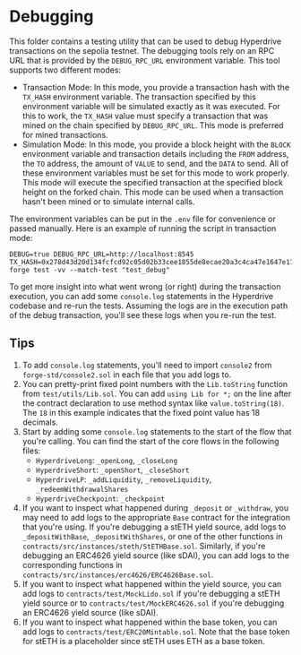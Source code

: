 # Debugging

This folder contains a testing utility that can be used to debug Hyperdrive
transactions on the sepolia testnet. The debugging tools rely on an RPC URL
that is provided by the `DEBUG_RPC_URL` environment variable. This tool supports
two different modes:

- Transaction Mode: In this mode, you provide a transaction hash with the
  `TX_HASH` environment variable. The transaction specified by this environment
  variable will be simulated exactly as it was executed. For this to work, the
  `TX_HASH` value must specify a transaction that was mined on the chain
  specified by `DEBUG_RPC_URL`. This mode is preferred for mined transactions.
- Simulation Mode: In this mode, you provide a block height with the `BLOCK`
  environment variable and transaction details including the `FROM` address, the
  `TO` address, the amount of `VALUE` to send, and the `DATA` to send. All of
  these environment variables must be set for this mode to work properly. This
  mode will execute the specified transaction at the specified block height on
  the forked chain. This mode can be used when a transaction hasn't been mined
  or to simulate internal calls.

The environment variables can be put in the `.env` file for convenience or passed
manually. Here is an example of running the script in transaction mode:

```
DEBUG=true DEBUG_RPC_URL=http://localhost:8545 TX_HASH=0x278d43d20d134fcfcd92c05d02b33cee1855de8ecae20a3c4ca47e1647e171a7 forge test -vv --match-test "test_debug"
```

To get more insight into what went wrong (or right) during the transaction
execution, you can add some `console.log` statements in the Hyperdrive codebase
and re-run the tests. Assuming the logs are in the execution path of the debug
transaction, you'll see these logs when you re-run the test.

## Tips

1. To add `console.log` statements, you'll need to import `console2` from
   `forge-std/console2.sol` in each file that you add logs to.
2. You can pretty-print fixed point numbers with the `Lib.toString` function
   from `test/utils/Lib.sol`. You can add `using Lib for *;` on the line after
   the contract declaration to use method syntax like `value.toString(18)`. The
   `18` in this example indicates that the fixed point value has 18 decimals.
3. Start by adding some `console.log` statements to the start of the flow that
   you're calling. You can find the start of the core flows in the following
   files:
   - `HyperdriveLong`: `_openLong`, `_closeLong`
   - `HyperdriveShort`: `_openShort`, `_closeShort`
   - `HyperdriveLP`: `_addLiquidity`, `_removeLiquidity`, `_redeemWithdrawalShares`
   - `HyperdriveCheckpoint`: `_checkpoint`
4. If you want to inspect what happened during `_deposit` or `_withdraw`, you
   may need to add logs to the appropriate `Base` contract for the integration
   that you're using. If you're debugging a stETH yield source, add logs to
   `_depositWithBase`, `_depositWithShares`, or one of the other functions in
   `contracts/src/instances/steth/StETHBase.sol`. Similarly, if you're debugging
   an ERC4626 yield source (like sDAI), you can add logs to the corresponding
   functions in `contracts/src/instances/erc4626/ERC4626Base.sol`.
5. If you want to inspect what happened within the yield source, you can add logs
   to `contracts/test/MockLido.sol` if you're debugging a stETH yield source or
   to `contracts/test/MockERC4626.sol` if you're debugging an ERC4626 yield
   source (like sDAI).
6. If you want to inspect what happened within the base token, you can add logs
   to `contracts/test/ERC20Mintable.sol`. Note that the base token for stETH is
   a placeholder since stETH uses ETH as a base token.
